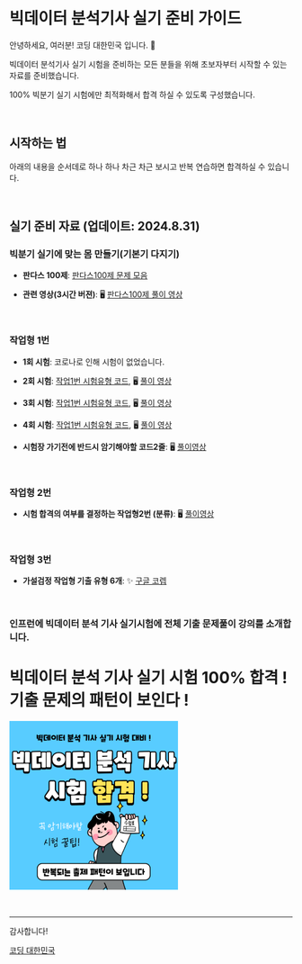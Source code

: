 # 빅데이터 분석기사 실기 준비 가이드

안녕하세요, 여러분! 코딩 대한민국 입니다. 🌟

빅데이터 분석기사 실기 시험을 준비하는 모든 분들을 위해 초보자부터 시작할 수 있는 자료를 준비했습니다.

100% 빅분기 실기 시험에만 최적화해서 합격 하실 수 있도록 구성했습니다.

&nbsp;

## 시작하는 법

아래의 내용을 순서데로 하나 하나 차근 차근 보시고 반복 연습하면 합격하실 수 있습니다.

&nbsp;

## 실기 준비 자료 (업데이트: 2024.8.31)

### 빅분기 실기에 맞는 몸 만들기(기본기 다지기)

- **판다스 100제**: [판다스100제 문제 모음](https://www.kaggle.com/code/user245364/1-100)

- **관련 영상(3시간 버젼)**: 🖥️ [판다스100제 풀이 영상](https://youtu.be/J9XkwoCamuI?si=oEUE9-fLIxPYqzOQ)


&nbsp;

### 작업형 1번

- **1회 시험**: 코로나로 인해 시험이 없었습니다.
 
- **2회 시험**: [작업1번 시험유형 코드](https://www.kaggle.com/code/user245364/bigbungi-2-1-exam?scriptVersionId=163242970), 🖥️ [풀이 영상](https://youtu.be/LjPFuHKXxN0?si=XaydgaaO53hOTF12)
 
- **3회 시험**: [작업1번 시험유형 코드](https://www.kaggle.com/code/user245364/bigbungi-3-1-exam), 🖥️ [풀이 영상](https://youtu.be/p2eNWXmjrdc?si=i4Ov91m2EHO5sCzI)

- **4회 시험**: [작업1번 시험유형 코드](https://www.kaggle.com/code/user245364/bigbungi-4-1-exam), 🖥️ [풀이 영상](https://youtu.be/ufHJ3pAz38I)

- **시험장 가기전에 반드시 암기해야할 코드2줄**: 🖥️ [풀이영상](https://youtu.be/43--QfYfNBA?si=_PzVo9tlJFAAxwkb)


&nbsp;

### 작업형 2번

- **시험 합격의 여부를 결정하는 작업형2번 (분류)**: 🖥️ [풀이영상](https://youtu.be/fQf_oOkV_SY?si=zPY29uh5D0mr9iwo)

&nbsp;

### 작업형 3번

- **가설검정 작업형 기출 유형 6개**: ✨ [구글 코렙](https://colab.research.google.com/drive/1M3EXZssXdEw3xOTvRmFAz_pnZsmfVCGQ?usp=sharing)

&nbsp;



### 인프런에 빅데이터 분석 기사 실기시험에 전체 기출 문제풀이 강의를 소개합니다.


# **빅데이터 분석 기사 실기 시험 100% 합격 ! 기출 문제의 패턴이 보인다 !**

<a href="https://inf.run/ZRXQe">
    <img src="bigbungi.png" alt="bigbungi" style="width:300px;">
</a>



&nbsp;


---

감사합니다!

[코딩 대한민국](https://codingkorea.example.com)
